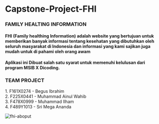 # Capstone-Project-FHI
<h3>FAMILY HEALTING INFORMATION </h3>
<h4>FHI (Family healthing Information) adalah website yang bertujuan untuk memberikan banyak informasi tentang kesehatan yang dibutuhkan oleh seluruh masyarakat di Indonesia dan informasi yang kami sajikan juga mudah untuk di pahami oleh orang awam<h4>

<p> Aplikasi ini Dibuat salah satu syarat untuk memenuhi kelulusan dari program MSIB X Dicoding.

<h3>TEAM PROJECT</h3>
1.    F161X0274 - Begus Ibrahim<br>
2.    F225X0441 - Muhammad Ainul Wahib<br>
3.  	F478X0999 - Muhammad Ilham<br>
4.    F489Y1013 - Sri Mega Ananda<br>

![fhi-aboput](https://user-images.githubusercontent.com/95640666/204118993-c40cf3cc-285b-497e-95b4-25544ffa5269.PNG)


